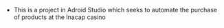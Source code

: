 - This is a project in Adroid Studio which seeks to automate the purchase of products at the Inacap casino
